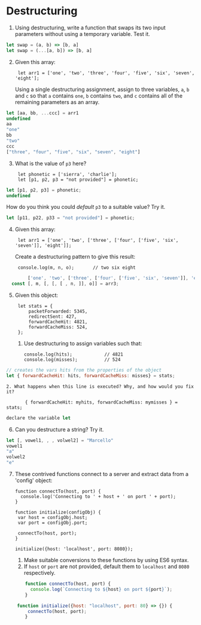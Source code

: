 # Destructuring


1. Using destructuring, write a function that swaps
  its two input parameters without using a temporary
  variable. Test it.
  
```javascript
let swap = (a, b) => [b, a]
let swap = (...[a, b]) => [b, a]

```

2. Given this array:

        let arr1 = ['one', 'two', 'three', 'four', 'five', 'six', 'seven', 'eight'];

   Using a single destructuring assignment, assign to three variables, `a`, `b` and `c` so that `a` contains `one`, `b` contains `two`, and `c` contains all of the remaining parameters as an array.

```javascript
let [aa, bb, ...ccc] = arr1
undefined
aa
"one"
bb
"two"
ccc
["three", "four", "five", "six", "seven", "eight"]
````

3. What is the value of `p3` here?

        let phonetic = ['sierra', 'charlie'];
        let [p1, p2, p3 = "not provided"] = phonetic;
 
 ```javascript
 let [p1, p2, p3] = phonetic;
undefined
 ```

   How do you think you could _default_ `p3` to a suitable value?
   Try it.

```javascript
let [p11, p22, p33 = "not provided"] = phonetic;
```

4. Given this array:

        let arr1 = ['one', 'two', ['three', ['four', ['five', 'six', 'seven']], 'eight']];

   Create a destructuring pattern to give this result:

        console.log(m, n, o);       // two six eight

```javascript
        ['one', 'two', ['three', ['four', ['five', 'six', 'seven']], 'eight']];
  const [, m, [, [, [ , n, ]], o]] = arr3;
```

5. Given this object:

        let stats = {
        	packetForwarded: 5345,
        	redirectSent: 427,
        	forwardCacheHit: 4821,
        	forwardCacheMiss: 524,
        };

   1. Use destructuring to assign variables such that:

          console.log(hits);            // 4821
          console.log(misses);          // 524
 
 ```javascript
 // creates the vars hits from the properties of the object
 let { forwardCacheHit: hits, forwardCacheMiss: misses} = stats;
 ```

    2. What happens when this line is executed? Why, and how would you fix it?

           { forwardCacheHit: myhits, forwardCacheMiss: mymisses } = stats;
 
 ```javascript
 declare the variable let 
 ```

6. Can you destructure a string? Try it.

```javascript
let [, vowel1, , , volwel2] = "Marcello"
vowel1
"a"
volwel2
"e"
```

7. These contrived functions connect to a server and extract
   data from a 'config' object:

       function connectTo(host, port) {
         console.log('Connecting to ' + host + ' on port ' + port);
       }

       function initialize(configObj) {
        var host = configObj.host;
        var port = configObj.port;

        connectTo(host, port);
       }

       initialize({host: 'localhost', port: 8080});


      1. Make suitable conversions to these functions by using ES6 syntax.
      2. If `host` or `port` are not provided, default
         them to `localhost` and `8080` respectively.

```javascript
       function connectTo(host, port) {
         console.log(`Connecting to ${host} on port ${port}`);
       }

    function initialize({host: "localhost", port: 80} => {}) {
        connectTo(host, port);
       }
````
